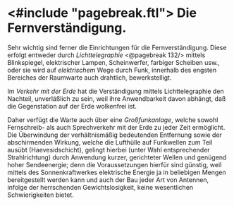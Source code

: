 <#include "pagebreak.ftl">
Die Fernverständigung.
======================

Sehr wichtig sind ferner die Einrichtungen für die Fernverständigung.
Diese erfolgt entweder durch *Lichttelegraphie*
\<@pagebreak 132/> mittels Blinkspiegel, elektrischer Lampen, Scheinwerfer, farbiger
Scheiben usw., oder sie wird auf *elektrischem* Wege durch
Funk, innerhalb des engsten Bereiches der Raumwarte auch drahtlich, bewerkstelligt.

Im *Verkehr mit der Erde* hat die Verständigung mittels
Lichttelegraphie den Nachteil, unverläßlich zu sein, weil ihre Anwendbarkeit
davon abhängt, daß die Gegenstation auf der Erde wolkenfrei ist.

Daher verfügt die Warte auch über eine *Großfunkanlage*,
welche sowohl Fernschreib- als auch Sprechverkehr mit der Erde
zu jeder Zeit ermöglicht. Die Überwindung der verhältnismäßig
bedeutenden Entfernung sowie der abschirmenden Wirkung,
welche die Lufthülle auf Funkwellen zum Teil ausübt (Haevesidschicht),
gelingt hierbei (unter Wahl entsprechender Strahlrichtung)
durch Anwendung kurzer, gerichteter Wellen und genügend hoher
Sendeenergie; denn die Voraussetzungen hierfür sind günstig,
weil mittels des Sonnenkraftwerkes elektrische Energie ja in beliebigen
Mengen bereitgestellt werden kann und auch der Bau
jeder Art von Antennen, infolge der herrschenden Gewichtslosigkeit,
keine wesentlichen Schwierigkeiten bietet.

